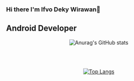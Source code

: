 ### Hi there I'm Ifvo Deky Wirawan👋

## Android Developer

<!--
**ifvodeky24/ifvodeky24** is a ✨ _special_ ✨ repository because its `README.md` (this file) appears on your GitHub profile.

Here are some ideas to get you started:

- 🔭 I’m currently working on ...
- 🌱 I’m currently learning ...
- 👯 I’m looking to collaborate on ...
- 🤔 I’m looking for help with ...
- 💬 Ask me about ...
- 📫 How to reach me: ...
- 😄 Pronouns: ...
- ⚡ Fun fact: ...
-->

<center> 
  
![Anurag's GitHub stats](https://github-readme-stats.vercel.app/api?username=ifvodeky24&show_icons=true&theme=dark) 
  
  <br><br>

[![Top Langs](https://github-readme-stats.vercel.app/api/top-langs/?username=ifvodeky24&show_icons=true&theme=dark)](https://github.com/anuraghazra/github-readme-stats) 
  
</center>




